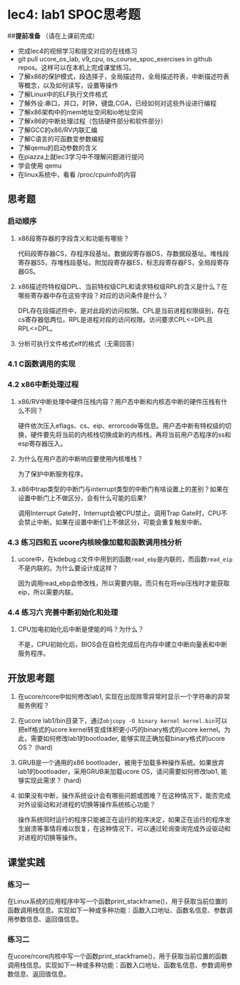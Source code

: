 # lec4: lab1 SPOC思考题

##**提前准备**
（请在上课前完成）

 - 完成lec4的视频学习和提交对应的在线练习
 - git pull ucore_os_lab, v9_cpu, os_course_spoc_exercises in github repos。这样可以在本机上完成课堂练习。
 - 了解x86的保护模式，段选择子，全局描述符，全局描述符表，中断描述符表等概念，以及如何读写，设置等操作
 - 了解Linux中的ELF执行文件格式
 - 了解外设:串口，并口，时钟，键盘,CGA，已经如何对这些外设进行编程
 - 了解x86架构中的mem地址空间和io地址空间
 - 了解x86的中断处理过程（包括硬件部分和软件部分）
 - 了解GCC的x86/RV内联汇编
 - 了解C语言的可函数变参数编程
 - 了解qemu的启动参数的含义
 - 在piazza上就lec3学习中不理解问题进行提问
 - 学会使用 qemu
 - 在linux系统中，看看 /proc/cpuinfo的内容

## 思考题

### 启动顺序

1. x86段寄存器的字段含义和功能有哪些？

   代码段寄存器CS，存程序段基址。数据段寄存器DS，存数据段基址。堆栈段寄存器SS，存堆栈段基址。附加段寄存器ES，标志段寄存器FS，全局段寄存器GS。

2. x86描述符特权级DPL、当前特权级CPL和请求特权级RPL的含义是什么？在哪些寄存器中存在这些字段？对应的访问条件是什么？

   DPL存在段描述符中，是对此段的访问权限。CPL是当前进程权限级别，存在cs寄存器低两位。RPL是进程对段的访问权限。访问要求CPL<=DPL且RPL<=DPL。

3. 分析可执行文件格式elf的格式（无需回答）

### 4.1 C函数调用的实现

### 4.2 x86中断处理过程

1. x86/RV中断处理中硬件压栈内容？用户态中断和内核态中断的硬件压栈有什么不同？

   硬件依次压入eflags、cs、eip、errorcode等信息。用户态中断有特权级的切换，硬件要先将当前的内核栈切换成新的内核栈，再将当前用户态程序的ss和esp寄存器压入。

2. 为什么在用户态的中断响应要使用内核堆栈？

   为了保护中断服务程序。

3. x86中trap类型的中断门与interrupt类型的中断门有啥设置上的差别？如果在设置中断门上不做区分，会有什么可能的后果?

   调用Interrupt Gate时，Interrupt会被CPU禁止。调用Trap Gate时，CPU不会禁止中断。如果在设置中断们上不做区分，可能会重复触发中断。

### 4.3 练习四和五 ucore内核映像加载和函数调用栈分析

1. ucore中，在kdebug.c文件中用到的函数`read_ebp`是内联的，而函数`read_eip`不是内联的。为什么要设计成这样？

   因为调用read_ebp会修改栈，所以需要内联。而只有在将eip压栈时才能获取eip，所以需要内联。

### 4.4 练习六 完善中断初始化和处理

1. CPU加电初始化后中断是使能的吗？为什么？

   不是，CPU初始化后，BIOS会在自检完成后在内存中建立中断向量表和中断服务程序。

## 开放思考题

1. 在ucore/rcore中如何修改lab1, 实现在出现除零异常时显示一个字符串的异常服务例程？

2. 在ucore lab1/bin目录下，通过`objcopy -O binary kernel kernel.bin`可以把elf格式的ucore kernel转变成体积更小巧的binary格式的ucore kernel。为此，需要如何修改lab1的bootloader, 能够实现正确加载binary格式的ucore OS？ (hard)

3. GRUB是一个通用的x86 bootloader，被用于加载多种操作系统。如果放弃lab1的bootloader，采用GRUB来加载ucore OS，请问需要如何修改lab1, 能够实现此需求？ (hard)

4. 如果没有中断，操作系统设计会有哪些问题或困难？在这种情况下，能否完成对外设驱动和对进程的切换等操作系统核心功能？

   操作系统同时运行的程序只能被正在运行的程序决定，如果正在运行的程序发生崩溃等事情将难以恢复，在这种情况下，可以通过轮询查询完成外设驱动和对进程的切换等操作。

## 课堂实践
### 练习一
在Linux系统的应用程序中写一个函数print_stackframe()，用于获取当前位置的函数调用栈信息。实现如下一种或多种功能：函数入口地址、函数名信息、参数调用参数信息、返回值信息。

### 练习二
在ucore/rcore内核中写一个函数print_stackframe()，用于获取当前位置的函数调用栈信息。实现如下一种或多种功能：函数入口地址、函数名信息、参数调用参数信息、返回值信息。
